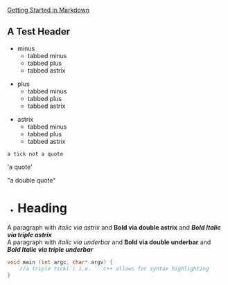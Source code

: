 [Getting Started in Markdown](https://docs.github.com/en/get-started/writing-on-github/getting-started-with-writing-and-formatting-on-github/basic-writing-and-formatting-syntax)

## A Test Header
- minus
    - tabbed minus
    + tabbed plus
    * tabbed astrix
+ plus
    - tabbed minus
    + tabbed plus
    * tabbed astrix
* astrix
    - tabbed minus
    + tabbed plus
    * tabbed astrix

`a tick not a quote`

'a quote'

"a double quote"

- # Heading

A paragraph with *italic via astrix* and **Bold via double astrix** and ***Bold Italic via triple astrix***  
A paragraph with _italic via underbar_ and __Bold via double underbar__  and ___Bold Italic via triple underbar___  

```c++
void main (int argc, char* argv) {
    //a triple tick(`) i.e. ```c++ allows for syntax highlighting
}
```